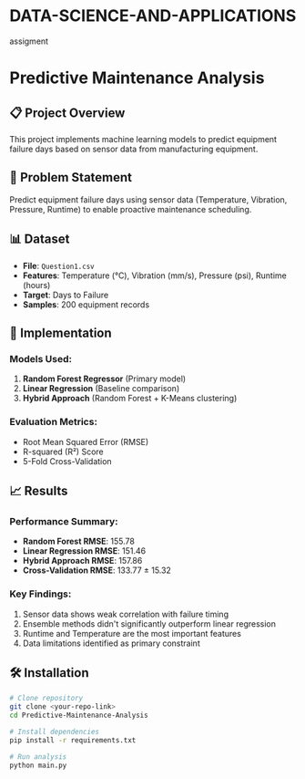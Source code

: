 # DATA-SCIENCE-AND-APPLICATIONS
assigment
# Predictive Maintenance Analysis

## 📋 Project Overview
This project implements machine learning models to predict equipment failure days based on sensor data from manufacturing equipment.

## 🎯 Problem Statement
Predict equipment failure days using sensor data (Temperature, Vibration, Pressure, Runtime) to enable proactive maintenance scheduling.

## 📊 Dataset
- **File**: `Question1.csv`
- **Features**: Temperature (°C), Vibration (mm/s), Pressure (psi), Runtime (hours)
- **Target**: Days to Failure
- **Samples**: 200 equipment records

## 🚀 Implementation

### Models Used:
1. **Random Forest Regressor** (Primary model)
2. **Linear Regression** (Baseline comparison)
3. **Hybrid Approach** (Random Forest + K-Means clustering)

### Evaluation Metrics:
- Root Mean Squared Error (RMSE)
- R-squared (R²) Score
- 5-Fold Cross-Validation

## 📈 Results

### Performance Summary:
- **Random Forest RMSE**: 155.78
- **Linear Regression RMSE**: 151.46  
- **Hybrid Approach RMSE**: 157.86
- **Cross-Validation RMSE**: 133.77 ± 15.32

### Key Findings:
1. Sensor data shows weak correlation with failure timing
2. Ensemble methods didn't significantly outperform linear regression
3. Runtime and Temperature are the most important features
4. Data limitations identified as primary constraint

## 🛠️ Installation

```bash
# Clone repository
git clone <your-repo-link>
cd Predictive-Maintenance-Analysis

# Install dependencies
pip install -r requirements.txt

# Run analysis
python main.py
